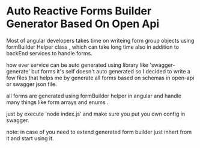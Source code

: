 # Auto Reactive Forms Builder Generator Based On Open Api 
Most of angular developers takes time on writeing form group objects
using formBuilder Helper class , which can take long time also in addition 
to backEnd services to handle forms.

how ever service can be auto generated using library like 'swagger-generate' 
but forms it's self doesn't auto generated 
so I decided to write a few files that helps me 
by generate all forms based on schemas in open-api or swagger json file.

all forms are generated using formBuilder helper in angular and handle many things
like form arrays and enums .

just by execute 'node index.js' and make sure you put you own config in swagger.

note: in case of you need to extend generated form builder just inhert from it
and start using it.

